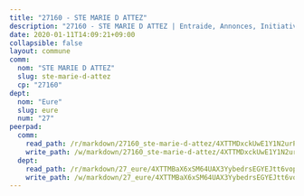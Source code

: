 ```yaml
---
title: "27160 - STE MARIE D ATTEZ"
description: "27160 - STE MARIE D ATTEZ | Entraide, Annonces, Initiatives"
date: 2020-01-11T14:09:21+09:00
collapsible: false
layout: commune
comm:
  nom: "STE MARIE D ATTEZ"
  slug: ste-marie-d-attez
  cp: "27160"
dept:
  nom: "Eure"
  slug: eure
  num: "27"
peerpad:
  comm:
    read_path: /r/markdown/27160_ste-marie-d-attez/4XTTMDxckUwE1Y1N2urPeU9RAHp7RTECceWaqbEfq5usWEWed
    write_path: /w/markdown/27160_ste-marie-d-attez/4XTTMDxckUwE1Y1N2urPeU9RAHp7RTECceWaqbEfq5usWEWed-K3TgUkML6F3eeFrmF4SdGJiR6ES8TdYpxnhusVq9jFnCwU2Q8EhK1aNhgK8G7MXBethvZ7XVzDYVccecXgzAFWDvy8krdLL39ri4DZhnTD22tcRCtxPMRxuTT7Th2HzG7VymggZX
  dept:
    read_path: /r/markdown/27_eure/4XTTMBaX6xSM64UAX3YybedrsEGYEJtt6vopdQsPEFtGijgwg
    write_path: /w/markdown/27_eure/4XTTMBaX6xSM64UAX3YybedrsEGYEJtt6vopdQsPEFtGijgwg-K3TgUmjy61Gu7ZFzjoVmiacXP2Rc4pq6sxVCYUX3mFQZWQw9yCKsEoAMagtuW4jJTYhK96DsWW4cPmZLagvQNZ34BscGcu4btrtJibt18c1mpqofaWe6Q3RartDiuMTjY7NrsH4r
---
```


